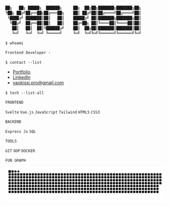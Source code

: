 ```
██╗   ██╗ █████╗  ██████╗     ██╗  ██╗██╗███████╗███████╗██╗
╚██╗ ██╔╝██╔══██╗██╔═══██╗    ██║ ██╔╝██║██╔════╝██╔════╝██║
 ╚████╔╝ ███████║██║   ██║    █████╔╝ ██║███████╗███████╗██║
  ╚██╔╝  ██╔══██║██║   ██║    ██╔═██╗ ██║╚════██║╚════██║██║
   ██║   ██║  ██║╚██████╔╝    ██║  ██╗██║███████║███████║██║
   ╚═╝   ╚═╝  ╚═╝ ╚═════╝     ╚═╝  ╚═╝╚═╝╚══════╝╚══════╝╚═╝
```                                                                                                                                                    
`$ whoami`
```
Frontend Developer - 
``` 
<!-- [![wakatime](https://wakatime.com/badge/user/b462dd49-ab75-443e-95a6-9ddccef7267d.svg)](https://wakatime.com/@@yaokissi) -->

`$ contact --list`

- [Portfolio](https://yaodev.me)
- [LinkedIn](https://www.linkedin.com/in/yao-kissi/)
- [yaokissi.pro@gmail.com](mailto:yaokissi.pro@gmail.com)


`$ tech --list-all`

```
FRONTEND  
```  
`Svelte` `Vue.js` `JavaScript` `Tailwind` `HTML5` `CSS3`

```
BACKEND   
```
`Express Js` `SQL` 

```
TOOLS
```    
`GIT` `OOP` `DOCKER`


```
FUN GRAPH
```
<div>
 <img src = "assets/github-user-contribution.svg">
</div>


 



